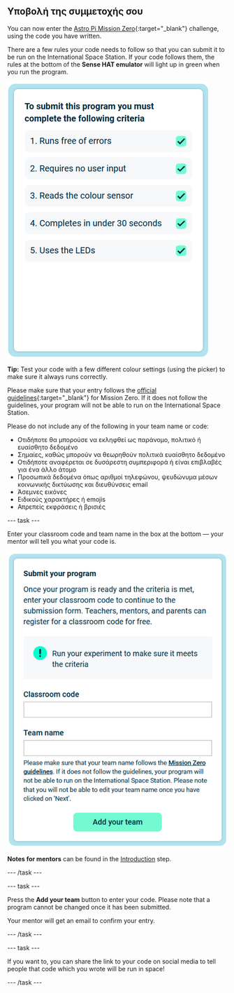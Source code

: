 ## Υποβολή της συμμετοχής σου

You can now enter the [Astro Pi Mission Zero](https://astro-pi.org/mission-zero){:target="_blank"} challenge, using the code you have written.

There are a few rules your code needs to follow so that you can submit it to be run on the International Space Station. If your code follows them, the rules at the bottom of the **Sense HAT emulator** will light up in green when you run the program.

![The Mission Zero page showing the criteria checks for entry.](images/rules.png)

**Tip:** Test your code with a few different colour settings (using the picker) to make sure it always runs correctly.

Please make sure that your entry follows the [official guidelines](https://astro-pi.org/mission-zero/guidelines){:target="_blank"} for Mission Zero. If it does not follow the guidelines, your program will not be able to run on the International Space Station.

Please do not include any of the following in your team name or code:

+ Οτιδήποτε θα μπορούσε να εκληφθεί ως παράνομο, πολιτικό ή ευαίσθητο δεδομένο
+ Σημαίες, καθώς μπορούν να θεωρηθούν πολιτικά ευαίσθητο δεδομένο
+ Οτιδήποτε αναφέρεται σε δυσάρεστη συμπεριφορά ή είναι επιβλαβές για ένα άλλο άτομο
+ Προσωπικά δεδομένα όπως αριθμοί τηλεφώνου, ψευδώνυμα μέσων κοινωνικής δικτύωσης και διευθύνσεις email
+ Άσεμνες εικόνες
+ Ειδικούς χαρακτήρες ή emojis
+ Απρεπείς εκφράσεις ή βρισιές

--- task ---

Enter your classroom code and team name in the box at the bottom — your mentor will tell you what your code is.

![Classroom code and team name submission form](images/submission.png)

**Notes for mentors** can be found in the [Introduction](https://projects.raspberrypi.org/en/projects/astro-pi-mission-zero/0) step.

--- /task ---

--- task ---

Press the **Add your team** button to enter your code. Please note that a program cannot be changed once it has been submitted.

Your mentor will get an email to confirm your entry.

--- /task ---

--- task ---

If you want to, you can share the link to your code on social media to tell people that code which you wrote will be run in space!

--- /task ---
